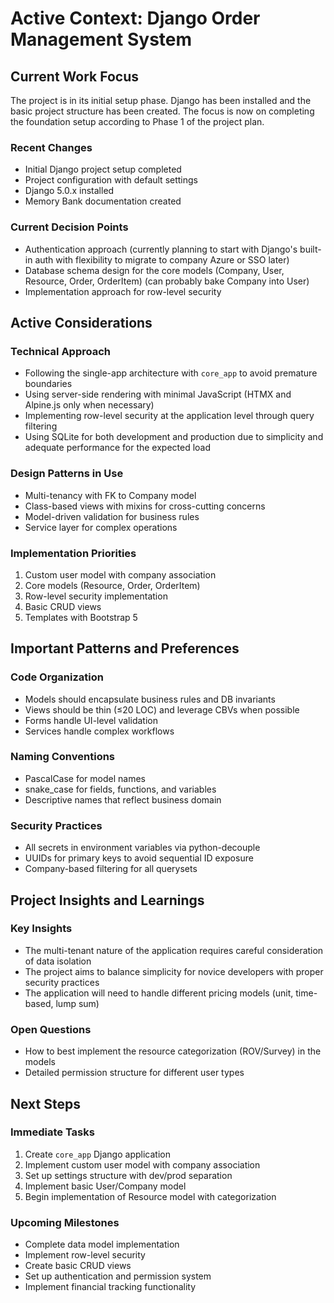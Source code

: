 # Active Context: Django Order Management System

## Current Work Focus

The project is in its initial setup phase. Django has been installed and the basic project structure has been created. The focus is now on completing the foundation setup according to Phase 1 of the project plan.

### Recent Changes
- Initial Django project setup completed
- Project configuration with default settings
- Django 5.0.x installed
- Memory Bank documentation created

### Current Decision Points
- Authentication approach (currently planning to start with Django's built-in auth with flexibility to migrate to company Azure or SSO later)
- Database schema design for the core models (Company, User, Resource, Order, OrderItem) (can probably bake Company into User)
- Implementation approach for row-level security

## Active Considerations

### Technical Approach
- Following the single-app architecture with `core_app` to avoid premature boundaries
- Using server-side rendering with minimal JavaScript (HTMX and Alpine.js only when necessary)
- Implementing row-level security at the application level through query filtering
- Using SQLite for both development and production due to simplicity and adequate performance for the expected load

### Design Patterns in Use
- Multi-tenancy with FK to Company model
- Class-based views with mixins for cross-cutting concerns
- Model-driven validation for business rules
- Service layer for complex operations

### Implementation Priorities
1. Custom user model with company association
2. Core models (Resource, Order, OrderItem)
3. Row-level security implementation
4. Basic CRUD views
5. Templates with Bootstrap 5

## Important Patterns and Preferences

### Code Organization
- Models should encapsulate business rules and DB invariants
- Views should be thin (≤20 LOC) and leverage CBVs when possible
- Forms handle UI-level validation
- Services handle complex workflows

### Naming Conventions
- PascalCase for model names
- snake_case for fields, functions, and variables
- Descriptive names that reflect business domain

### Security Practices
- All secrets in environment variables via python-decouple
- UUIDs for primary keys to avoid sequential ID exposure
- Company-based filtering for all querysets

## Project Insights and Learnings

### Key Insights
- The multi-tenant nature of the application requires careful consideration of data isolation
- The project aims to balance simplicity for novice developers with proper security practices
- The application will need to handle different pricing models (unit, time-based, lump sum)

### Open Questions
- How to best implement the resource categorization (ROV/Survey) in the models
- Detailed permission structure for different user types

## Next Steps

### Immediate Tasks
1. Create `core_app` Django application
2. Implement custom user model with company association
3. Set up settings structure with dev/prod separation
4. Implement basic User/Company model
5. Begin implementation of Resource model with categorization

### Upcoming Milestones
- Complete data model implementation
- Implement row-level security
- Create basic CRUD views
- Set up authentication and permission system
- Implement financial tracking functionality

